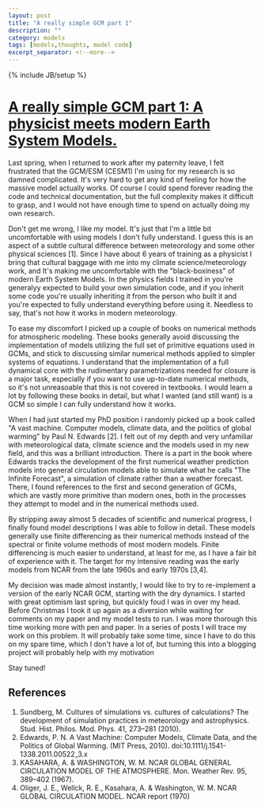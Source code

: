 ```yaml
---
layout: post
title: "A really simple GCM part 1"
description: ""
category: models
tags: [models,thoughts, model code]
excerpt_separator: <!--more-->
---
```

{% include JB/setup %}

# [A really simple GCM part 1: A physicist meets modern Earth System Models.](http://hansbrenna.github.io/models/2018/02/01/simple-gcm-1)
Last spring, when I returned to work after my paternity leave, I felt frustrated that the GCM/ESM (CESM1) I'm using for my research is so damned complicated. It's very hard to get any kind of feeling for how the massive model actually works. Of course I could spend forever reading the code and technical documentation, but the full complexity makes it difficult to grasp, and I would not have enough time to spend on actually doing my own research.

Don't get me wrong, I like my model. It's just that I'm a little bit uncomfortable with using models I don't fully understand. I guess this is an aspect of a subtle cultural difference between meteorology and some other physical sciences [1]. Since I have about 6 years of training as a physicist I bring that cultural baggage with me into my climate science/meteorology work, and It's making me uncomfortable with the "black-boxiness" of modern Earth System Models. In the physics fields I trained in you're generalyy expected to build your own simulation code, and if you inherit some code you're usually inheriting it from the person who built it and you're expected to fully understand everything before using it. Needless to say, that's not how it works in modern meteorology.

<!--more-->

To ease my discomfort I picked up a couple of books on numerical methods for atmospheric modeling. These books generally avoid discussing the implementation of models utilizing the full set of primitive equations used in GCMs, and stick to discussing similar numerical methods applied to simpler systems of equations. I understand that the implementation of a full dynamical core with the rudimentary parametrizations needed for closure is a major task, especially if you want to use up-to-date numerical methods, so it's not unreasoable that this is not covered in textbooks. I would learn a lot by following these books in detail, but what I wanted (and still want) is a GCM so simple I can fully understand how it works.

When I had just started my PhD position i randomly picked up a book called "A vast machine. Computer models, climate data, and the politics of global warming" by Paul N. Edwards [2]. I felt out of my depth and very unfamiliar with meteorological data, climate science and the models used in my new field, and this was a brilliant introduction. There is a part in the book where Edwards tracks the development of the first numerical weather prediction models into general circulation models able to simulate what he calls "The Infinite Forecast", a simulation of climate rather than a weather forecast. There, I found references to the first and second generation of GCMs, which are vastly more primitive than modern ones, both in the processes they attempt to model and in the numerical methods used. 

By stripping away almost 5 decades of scientific and numerical progress, I finally found model descriptions I was able to follow in detail. These models generally use finite differencing as their numerical methods instead of the spectral or finite volume methods of most modern models. Finite differencing is much easier to understand, at least for me, as I have a fair bit of experience with it. The target for my intensive reading was the early models from NCAR from the late 1960s and early 1970s [3,4].

My decision was made almost instantly, I would like to try to re-implement a version of the early NCAR GCM, starting with the dry dynamics. I started with great optimism last spring, but quickly foud I was in over my head. Before Christmas I took it up again as a diversion while waiting for comments on my paper and my model tests to run. I was more thorough this time working more with pen and paper. In a series of posts I will trace my work on this problem. It will probably take some time, since I have to do this on my spare time, which I don't have a lot of, but turning this into a blogging project will probably help with my motivation

Stay tuned!

## References
1. Sundberg, M. Cultures of simulations vs. cultures of calculations? The development of simulation practices in meteorology and astrophysics. Stud. Hist. Philos. Mod. Phys. 41, 273–281 (2010).
2. Edwards, P. N. A Vast Machine: Computer Models, Climate Data, and the Politics of Global Warming. (MIT Press, 2010). doi:10.1111/j.1541-1338.2011.00522_3.x
3. KASAHARA, A. & WASHINGTON, W. M. NCAR GLOBAL GENERAL CIRCULATION MODEL OF THE ATMOSPHERE. Mon. Weather Rev. 95, 389–402 (1967).
4. Oliger, J. E., Wellck, R. E., Kasahara, A. & Washington, W. M. NCAR GLOBAL CIRCULATION MODEL. NCAR report (1970)
